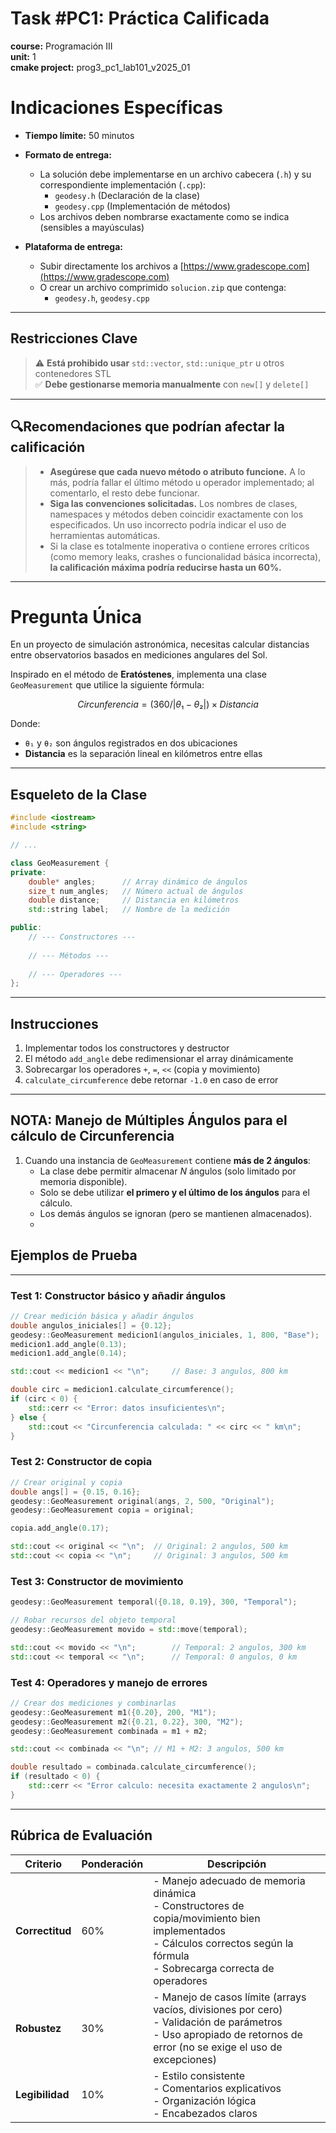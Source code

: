 # Task #PC1: Práctica Calificada  
**course:** Programación III  
**unit:** 1  
**cmake project:** prog3_pc1_lab101_v2025_01

# Indicaciones Específicas

- **Tiempo límite:** 50 minutos
- **Formato de entrega:**
    - La solución debe implementarse en un archivo cabecera (`.h`) y su correspondiente implementación (`.cpp`):
        - `geodesy.h` (Declaración de la clase)
        - `geodesy.cpp` (Implementación de métodos)
    - Los archivos deben nombrarse exactamente como se indica (sensibles a mayúsculas)

- **Plataforma de entrega:**
    - Subir directamente los archivos a [https://www.gradescope.com](https://www.gradescope.com)
    - O crear un archivo comprimido `solucion.zip` que contenga:
        - `geodesy.h`, `geodesy.cpp`

---

## Restricciones Clave

> ⚠️ **Está prohibido usar** `std::vector`, `std::unique_ptr` u otros contenedores STL  
> ✅ **Debe gestionarse memoria manualmente** con `new[]` y `delete[]`

---

## 🔍Recomendaciones que podrían afectar la calificación

>
> - **Asegúrese que cada nuevo método o atributo funcione.** A lo más, podría fallar el último método u operador implementado; al comentarlo, el resto debe funcionar.
> - **Siga las convenciones solicitadas.** Los nombres de clases, namespaces y métodos deben coincidir exactamente con los especificados. Un uso incorrecto podría indicar el uso de herramientas automáticas.
> - Si la clase es totalmente inoperativa o contiene errores críticos (como memory leaks, crashes o funcionalidad básica incorrecta), **la calificación máxima podría reducirse hasta un 60%.**

---

# Pregunta Única

En un proyecto de simulación astronómica, necesitas calcular distancias entre observatorios basados en mediciones angulares del Sol.

Inspirado en el método de **Eratóstenes**, implementa una clase `GeoMeasurement` que utilice la siguiente fórmula:

```math
Circunferencia = (360 / |θ₁ - θ₂|) × Distancia
```

Donde:
- `θ₁` y `θ₂` son ángulos registrados en dos ubicaciones
- **Distancia** es la separación lineal en kilómetros entre ellas

---

## Esqueleto de la Clase

```cpp
#include <iostream>
#include <string>

// ...

class GeoMeasurement {
private:
    double* angles;      // Array dinámico de ángulos
    size_t num_angles;   // Número actual de ángulos
    double distance;     // Distancia en kilómetros
    std::string label;   // Nombre de la medición

public:
    // --- Constructores ---
    
    // --- Métodos ---
    
    // --- Operadores ---
};
```

---

## Instrucciones

1. Implementar todos los constructores y destructor
2. El método `add_angle` debe redimensionar el array dinámicamente
3. Sobrecargar los operadores `+`, `=`, `<<` (copia y movimiento)
4. `calculate_circumference` debe retornar `-1.0` en caso de error

---

## NOTA: Manejo de Múltiples Ángulos para el cálculo de Circunferencia

1. Cuando una instancia de `GeoMeasurement` contiene **más de 2 ángulos**:
    - La clase debe permitir almacenar $N$ ángulos (solo limitado por memoria disponible).
    - Solo se debe utilizar **el primero y el último de los ángulos** para el cálculo.
    - Los demás ángulos se ignoran (pero se mantienen almacenados).
    - 
## Ejemplos de Prueba

---

### Test 1: Constructor básico y añadir ángulos

```cpp
// Crear medición básica y añadir ángulos
double angulos_iniciales[] = {0.12};
geodesy::GeoMeasurement medicion1(angulos_iniciales, 1, 800, "Base");
medicion1.add_angle(0.13);
medicion1.add_angle(0.14);

std::cout << medicion1 << "\n";     // Base: 3 angulos, 800 km

double circ = medicion1.calculate_circumference();
if (circ < 0) {
    std::cerr << "Error: datos insuficientes\n";
} else {
    std::cout << "Circunferencia calculada: " << circ << " km\n";
}
```

### Test 2: Constructor de copia

```cpp
// Crear original y copia
double angs[] = {0.15, 0.16};
geodesy::GeoMeasurement original(angs, 2, 500, "Original");
geodesy::GeoMeasurement copia = original;

copia.add_angle(0.17);

std::cout << original << "\n";  // Original: 2 angulos, 500 km
std::cout << copia << "\n";     // Original: 3 angulos, 500 km
```

### Test 3: Constructor de movimiento

```cpp
geodesy::GeoMeasurement temporal({0.18, 0.19}, 300, "Temporal");

// Robar recursos del objeto temporal
geodesy::GeoMeasurement movido = std::move(temporal);

std::cout << movido << "\n";        // Temporal: 2 angulos, 300 km
std::cout << temporal << "\n";      // Temporal: 0 angulos, 0 km
```

### Test 4: Operadores y manejo de errores

```cpp
// Crear dos mediciones y combinarlas
geodesy::GeoMeasurement m1({0.20}, 200, "M1");
geodesy::GeoMeasurement m2({0.21, 0.22}, 300, "M2");
geodesy::GeoMeasurement combinada = m1 + m2;

std::cout << combinada << "\n"; // M1 + M2: 3 angulos, 500 km

double resultado = combinada.calculate_circumference();
if (resultado < 0) {
    std::cerr << "Error calculo: necesita exactamente 2 angulos\n";
}
```

---

## Rúbrica de Evaluación

| Criterio     | Ponderación | Descripción |
|--------------|-------------|-------------|
| **Correctitud** | 60% | - Manejo adecuado de memoria dinámica<br>- Constructores de copia/movimiento bien implementados<br>- Cálculos correctos según la fórmula<br>- Sobrecarga correcta de operadores |
| **Robustez**    | 30% | - Manejo de casos límite (arrays vacíos, divisiones por cero)<br>- Validación de parámetros<br>- Uso apropiado de retornos de error (no se exige el uso de excepciones) |
| **Legibilidad** | 10% | - Estilo consistente<br>- Comentarios explicativos<br>- Organización lógica<br>- Encabezados claros |


